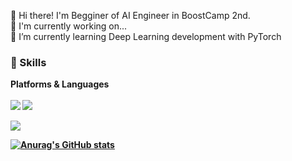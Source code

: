 👋 Hi there! I'm Begginer of AI Engineer in BoostCamp 2nd.<br/>
🔭 I'm currently working on...<br/>
🌱 I’m currently learning Deep Learning development with PyTorch<br/>

### :muscle: Skills
<b>Platforms & Languages<br/><br />
<img src="https://img.shields.io/badge/PyTorch-EE4C2C?style=flat-square&logo=PyTorch&logoColor=white"/></a>
<img src="https://img.shields.io/badge/scikit-learn-F7931E?style=flat-square&logo=scikit-learn&logoColor=white"/></a>


<img src="https://img.shields.io/badge/Python-3776AB?style=flat-square&logo=Python&logoColor=white"/></a>


[![Anurag's GitHub stats](https://github-readme-stats.vercel.app/api?username=JunsooLee&show_icons=true&theme=buefy)](https://github.com/anuraghazra/github-readme-stats)

<!--
**JunsooLee/JunsooLee** is a ✨ _special_ ✨ repository because its `README.md` (this file) appears on your GitHub profile.

Here are some ideas to get you started:

skills icon: https://simpleicons.org/?q=cv
emoji: https://www.webfx.com/tools/emoji-cheat-sheet/
ex: http://blog.cowkite.com/blog/2102241544/

- 🔭 I’m currently working on ...
- 🌱 I’m currently learning ...
- 👯 I’m looking to collaborate on ...
- 🤔 I’m looking for help with ...
- 💬 Ask me about ...
- 📫 How to reach me: ...
- 😄 Pronouns: ...
- ⚡ Fun fact: ...
-->
